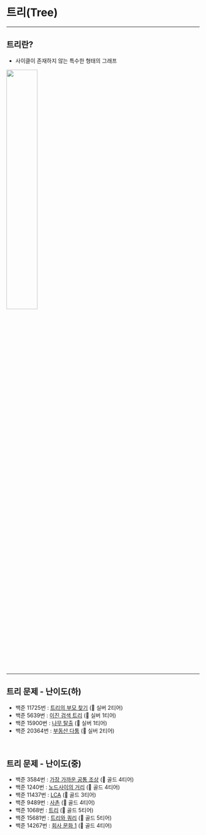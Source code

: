 # 트리(Tree)

---
## 트리란?
* 사이클이 존재하지 않는 특수한 형태의 그래프   
<img src="https://user-images.githubusercontent.com/61148914/125777016-1fd60f8c-1887-48af-a6a0-0dec1fe2b839.png" width="40%">   
</br>

---
## 트리 문제 - 난이도(하)
* 백준 11725번 : [트리의 부모 찾기](https://www.acmicpc.net/problem/11725) (🥈 실버 2티어)
* 백준 5639번 : [이진 검색 트리](https://www.acmicpc.net/problem/5639) (🥈 실버 1티어)
* 백준 15900번 : [나무 탈출](https://www.acmicpc.net/problem/15900) (🥈 실버 1티어)
* 백준 20364번 : [부동산 다툼](https://www.acmicpc.net/problem/20364) (🥈 실버 2티어)
</br>

## 트리 문제 - 난이도(중)
* 백준 3584번 : [가장 가까운 공통 조상](https://www.acmicpc.net/problem/3584) (🥇 골드 4티어)
* 백준 1240번 : [노드사이의 거리](https://www.acmicpc.net/problem/1240) (🥇 골드 4티어)
* 백준 11437번 : [LCA](https://www.acmicpc.net/problem/11437) (🥇 골드 3티어)
* 백준 9489번 : [사촌](https://www.acmicpc.net/problem/9489) (🥇 골드 4티어)
* 백준 1068번 : [트리](https://www.acmicpc.net/problem/1068) (🥇 골드 5티어)
* 백준 15681번 : [트리와 쿼리](https://www.acmicpc.net/problem/15681) (🥇 골드 5티어)
* 백준 14267번 : [회사 문화 1](https://www.acmicpc.net/problem/14267) (🥇 골드 4티어)
</br>

